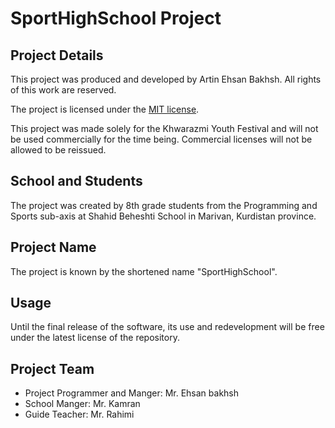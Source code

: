 # SportHighSchool Project

## Project Details

This project was produced and developed by Artin Ehsan Bakhsh. All rights of this work are reserved.

The project is licensed under the [MIT license](https://opensource.org/licenses/MIT).

This project was made solely for the Khwarazmi Youth Festival and will not be used commercially for the time being. Commercial licenses will not be allowed to be reissued.

## School and Students

The project was created by 8th grade students from the Programming and Sports sub-axis at Shahid Beheshti School in Marivan, Kurdistan province.

## Project Name

The project is known by the shortened name "SportHighSchool".

## Usage

Until the final release of the software, its use and redevelopment will be free under the latest license of the repository.

## Project Team

- Project Programmer and Manger: Mr. Ehsan bakhsh
- School Manger: Mr. Kamran
- Guide Teacher: Mr. Rahimi